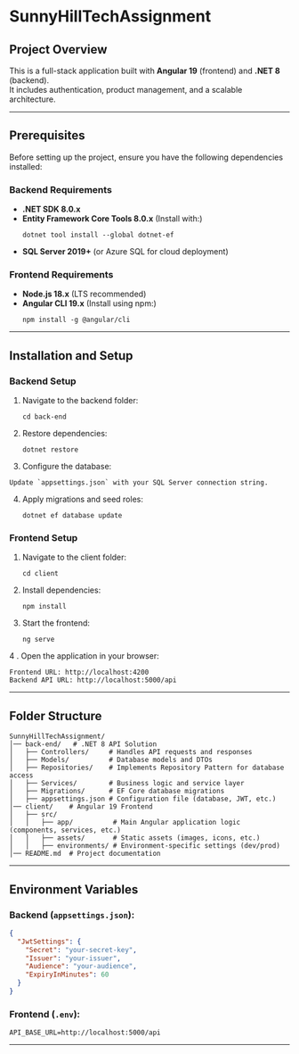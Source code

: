 # SunnyHillTechAssignment

## Project Overview
This is a full-stack application built with **Angular 19** (frontend) and **.NET 8** (backend).  
It includes authentication, product management, and a scalable architecture.

---

## Prerequisites
Before setting up the project, ensure you have the following dependencies installed:

### Backend Requirements
- **.NET SDK 8.0.x**
- **Entity Framework Core Tools 8.0.x** (Install with:)  
  ```
  dotnet tool install --global dotnet-ef
  ```
- **SQL Server 2019+** (or Azure SQL for cloud deployment)

### Frontend Requirements
- **Node.js 18.x** (LTS recommended)
- **Angular CLI 19.x** (Install using npm:)  
  ```
  npm install -g @angular/cli
  ```

---

## Installation and Setup

### Backend Setup
1. Navigate to the backend folder:  
   ```
   cd back-end
   ```
2. Restore dependencies:  
   ```
   dotnet restore
   ```
3. Configure the database: 
  ``` 
  Update `appsettings.json` with your SQL Server connection string.
  ```
4. Apply migrations and seed roles:  
   ```
   dotnet ef database update
   ```

### Frontend Setup
1. Navigate to the client folder:  
   ```
   cd client
   ```
2. Install dependencies:  
   ```
   npm install
   ```
3. Start the frontend:  
   ```
   ng serve
   ```
4 . Open the application in your browser:
  ```
  Frontend URL: http://localhost:4200
  Backend API URL: http://localhost:5000/api
  ````
---

## Folder Structure
```
SunnyHillTechAssignment/
│── back-end/   # .NET 8 API Solution
│   ├── Controllers/     # Handles API requests and responses
│   ├── Models/          # Database models and DTOs
│   ├── Repositories/    # Implements Repository Pattern for database access
│   ├── Services/        # Business logic and service layer
│   ├── Migrations/      # EF Core database migrations
│   ├── appsettings.json # Configuration file (database, JWT, etc.)
│── client/    # Angular 19 Frontend
│   ├── src/
│   │   ├── app/          # Main Angular application logic (components, services, etc.)
│   │   ├── assets/       # Static assets (images, icons, etc.)
│   │   ├── environments/ # Environment-specific settings (dev/prod)
│── README.md  # Project documentation
```

---

## Environment Variables

### Backend (`appsettings.json`):
```json
{
  "JwtSettings": {
    "Secret": "your-secret-key",
    "Issuer": "your-issuer",
    "Audience": "your-audience",
    "ExpiryInMinutes": 60
  }
}
```

### Frontend (`.env`):
```env
API_BASE_URL=http://localhost:5000/api
```

---
